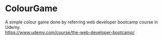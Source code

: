 # ColourGame
A simple colour game done by referring web developer bootcamp course in Udemy.  
https://www.udemy.com/course/the-web-developer-bootcamp/

